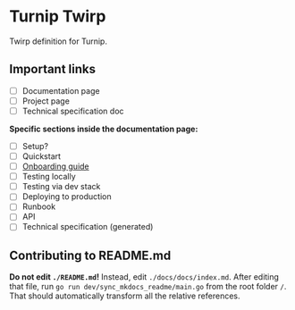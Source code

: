 # Turnip Twirp

Twirp definition for Turnip.

## Important links

- [ ] Documentation page
- [ ] Project page
- [ ] Technical specification doc

**Specific sections inside the documentation page:**

- [ ] Setup?
- [ ] Quickstart
- [ ] [Onboarding guide](./docs/docs/onboarding.md)
- [ ] Testing locally
- [ ] Testing via dev stack
- [ ] Deploying to production
- [ ] Runbook
- [ ] API
- [ ] Technical specification (generated)

## Contributing to README.md

**Do not edit `./README.md`!** Instead, edit `./docs/docs/index.md`. After editing that file,
run `go run dev/sync_mkdocs_readme/main.go` from the root folder `/`. That should automatically transform all the
relative references.
